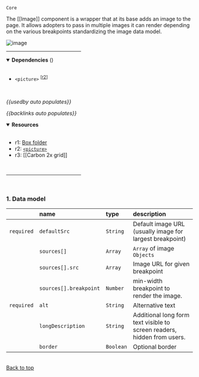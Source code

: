 `Core` <!-- category start --><!-- category end -->

The [[Image]] component is a wrapper that at its base adds an image to the page. It allows adopters to pass in multiple images it can render depending on the various breakpoints standardizing the image data model.

![image](https://user-images.githubusercontent.com/3793636/119055904-6c196e80-b98f-11eb-98fb-0cda87182535.png)

<hr width="40%" />

<!-- toc start open="true" depthStart="3" depthEnd="5" --><!-- toc end -->

<details open="true">
  <summary><strong>Dependencies</strong> (<!-- dependencyCount start --><!-- dependencyCount end -->)</summary><br />

- `<picture>` <sup>[[r2](#resources)]</sup>


<br />
</details>

<!-- usedby start -->
*{{usedby auto populates}}*
<!-- usedby end -->

<!-- backlinks start -->
*{{backlinks auto populates}}*
<!-- backlinks end -->

<a name="resources"></a>
<details open="true">
  <summary><strong>Resources</strong></summary><br />

- r1: [Box folder](https://ibm.ent.box.com/folder/94834513317)
- r2: [`<picture>`](https://developer.mozilla.org/en-US/docs/Web/HTML/Element/picture)
- r3: [[Carbon 2x grid]]

<br />
</details>

<hr width="40%" />

<br />

### 1. Data model

|   | name              | type      | description  |
|:--|:------------------|:----------|:-------------|
| `required`  | `defaultSrc`      | `String`  | Default image URL (usually image for largest breakpoint)  |
|   | `sources[]`       | `Array`   | `Array` of image `Objects` |
|   | `sources[].src`   | `Array`   | Image URL for given breakpoint  |
|   | `sources[].breakpoint`  | `Number`   | min-width breakpoint to render the image.     |
| `required`  | `alt`             | `String`  | Alternative text  |
|   | `longDescription` | `String`  | Additional long form text visible to screen readers, hidden from users.  |
|   | `border`          | `Boolean` | Optional border             |

<br />[Back to top](#wiki-wrapper)<br /><br /><br />